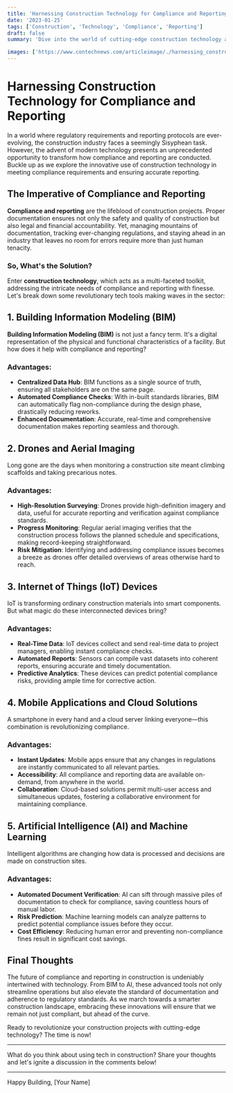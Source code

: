 ```yaml
---
title: 'Harnessing Construction Technology for Compliance and Reporting'
date: '2023-01-25'
tags: ['Construction', 'Technology', 'Compliance', 'Reporting']
draft: false
summary: 'Dive into the world of cutting-edge construction technology and discover how it can streamline compliance and reporting processes in the construction industry.'

images: ['https://www.contechnews.com/articleimage/./harnessing_construction_technology_for_compliance_and_reporting.png']
---
```


# Harnessing Construction Technology for Compliance and Reporting

In a world where regulatory requirements and reporting protocols are ever-evolving, the construction industry faces a seemingly Sisyphean task. However, the advent of modern technology presents an unprecedented opportunity to transform how compliance and reporting are conducted. Buckle up as we explore the innovative use of construction technology in meeting compliance requirements and ensuring accurate reporting.

## The Imperative of Compliance and Reporting

**Compliance and reporting** are the lifeblood of construction projects. Proper documentation ensures not only the safety and quality of construction but also legal and financial accountability. Yet, managing mountains of documentation, tracking ever-changing regulations, and staying ahead in an industry that leaves no room for errors require more than just human tenacity.

### So, What's the Solution?

Enter **construction technology**, which acts as a multi-faceted toolkit, addressing the intricate needs of compliance and reporting with finesse. Let's break down some revolutionary tech tools making waves in the sector:

## 1. Building Information Modeling (BIM)

**Building Information Modeling (BIM)** is not just a fancy term. It's a digital representation of the physical and functional characteristics of a facility. But how does it help with compliance and reporting?

### Advantages:
- **Centralized Data Hub**: BIM functions as a single source of truth, ensuring all stakeholders are on the same page.
- **Automated Compliance Checks**: With in-built standards libraries, BIM can automatically flag non-compliance during the design phase, drastically reducing reworks.
- **Enhanced Documentation**: Accurate, real-time and comprehensive documentation makes reporting seamless and thorough.

## 2. Drones and Aerial Imaging

Long gone are the days when monitoring a construction site meant climbing scaffolds and taking precarious notes.

### Advantages:
- **High-Resolution Surveying**: Drones provide high-definition imagery and data, useful for accurate reporting and verification against compliance standards.
- **Progress Monitoring**: Regular aerial imaging verifies that the construction process follows the planned schedule and specifications, making record-keeping straightforward.
- **Risk Mitigation**: Identifying and addressing compliance issues becomes a breeze as drones offer detailed overviews of areas otherwise hard to reach.

## 3. Internet of Things (IoT) Devices

IoT is transforming ordinary construction materials into smart components. But what magic do these interconnected devices bring?

### Advantages:
- **Real-Time Data**: IoT devices collect and send real-time data to project managers, enabling instant compliance checks.
- **Automated Reports**: Sensors can compile vast datasets into coherent reports, ensuring accurate and timely documentation.
- **Predictive Analytics**: These devices can predict potential compliance risks, providing ample time for corrective action.

## 4. Mobile Applications and Cloud Solutions

A smartphone in every hand and a cloud server linking everyone—this combination is revolutionizing compliance.

### Advantages:
- **Instant Updates**: Mobile apps ensure that any changes in regulations are instantly communicated to all relevant parties.
- **Accessibility**: All compliance and reporting data are available on-demand, from anywhere in the world.
- **Collaboration**: Cloud-based solutions permit multi-user access and simultaneous updates, fostering a collaborative environment for maintaining compliance.

## 5. Artificial Intelligence (AI) and Machine Learning

Intelligent algorithms are changing how data is processed and decisions are made on construction sites.

### Advantages:
- **Automated Document Verification**: AI can sift through massive piles of documentation to check for compliance, saving countless hours of manual labor.
- **Risk Prediction**: Machine learning models can analyze patterns to predict potential compliance issues before they occur.
- **Cost Efficiency**: Reducing human error and preventing non-compliance fines result in significant cost savings.

## Final Thoughts

The future of compliance and reporting in construction is undeniably intertwined with technology. From BIM to AI, these advanced tools not only streamline operations but also elevate the standard of documentation and adherence to regulatory standards. As we march towards a smarter construction landscape, embracing these innovations will ensure that we remain not just compliant, but ahead of the curve. 

Ready to revolutionize your construction projects with cutting-edge technology? The time is now!

---

What do you think about using tech in construction? Share your thoughts and let's ignite a discussion in the comments below!

---

Happy Building,
[Your Name]

